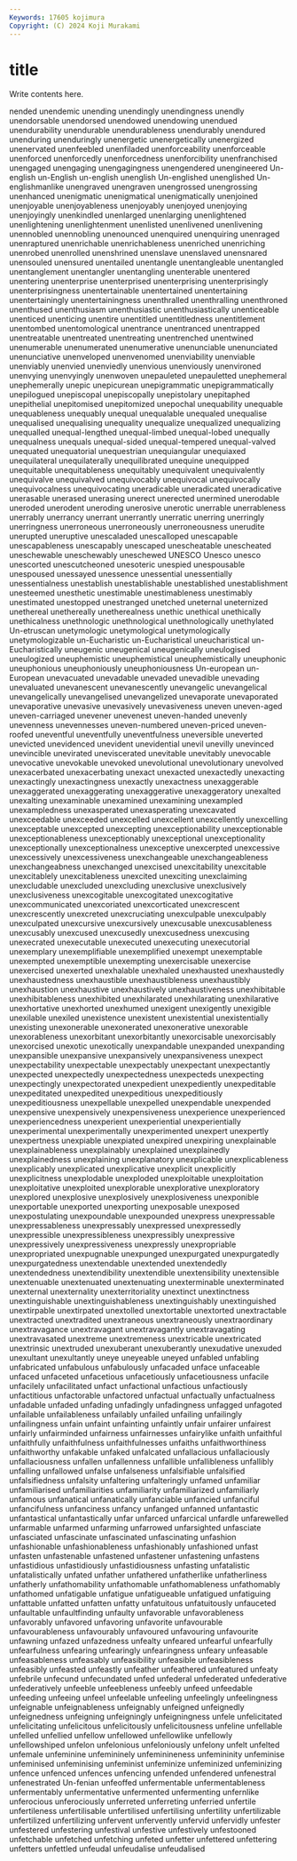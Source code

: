 ```yaml
---
Keywords: 17605 kojimura
Copyright: (C) 2024 Koji Murakami
---
```


# title

Write contents here.



nended unendemic unending unendingly unendingness
unendly unendorsable unendorsed unendowed unendowing unendued unendurability unendurable unendurableness unendurably
unendured unenduring unenduringly unenergetic unenergetically unenergized unenervated unenfeebled unenfiladed unenforceability
unenforceable unenforced unenforcedly unenforcedness unenforcibility unenfranchised unengaged unengaging unengagingness unengendered
unengineered Un-english un-English un-english unenglish Un-englished unenglished Un-englishmanlike unengraved unengraven
unengrossed unengrossing unenhanced unenigmatic unenigmatical unenigmatically unenjoined unenjoyable unenjoyableness unenjoyably
unenjoyed unenjoying unenjoyingly unenkindled unenlarged unenlarging unenlightened unenlightening unenlightenment unenlisted
unenlivened unenlivening unennobled unennobling unenounced unenquired unenquiring unenraged unenraptured unenrichable
unenrichableness unenriched unenriching unenrobed unenrolled unenshrined unenslave unenslaved unensnared unensouled
unensured unentailed unentangle unentangleable unentangled unentanglement unentangler unentangling unenterable unentered
unentering unenterprise unenterprised unenterprising unenterprisingly unenterprisingness unentertainable unentertained unentertaining unentertainingly
unentertainingness unenthralled unenthralling unenthroned unenthused unenthusiasm unenthusiastic unenthusiastically unenticeable unenticed
unenticing unentire unentitled unentitledness unentitlement unentombed unentomological unentrance unentranced unentrapped
unentreatable unentreated unentreating unentrenched unentwined unenumerable unenumerated unenumerative unenunciable unenunciated
unenunciative unenveloped unenvenomed unenviability unenviable unenviably unenvied unenviedly unenvious unenviously
unenvironed unenvying unenvyingly unenwoven unepauleted unepauletted unephemeral unephemerally unepic unepicurean
unepigrammatic unepigrammatically unepilogued unepiscopal unepiscopally unepistolary unepitaphed unepithelial unepitomised unepitomized
unepochal unequability unequable unequableness unequably unequal unequalable unequaled unequalise unequalised
unequalising unequality unequalize unequalized unequalizing unequalled unequal-lengthed unequal-limbed unequal-lobed unequally
unequalness unequals unequal-sided unequal-tempered unequal-valved unequated unequatorial unequestrian unequiangular unequiaxed
unequilateral unequilaterally unequilibrated unequine unequipped unequitable unequitableness unequitably unequivalent unequivalently
unequivalve unequivalved unequivocably unequivocal unequivocally unequivocalness unequivocating uneradicable uneradicated uneradicative
unerasable unerased unerasing unerect unerected unermined unerodable uneroded unerodent uneroding
unerosive unerotic unerrable unerrableness unerrably unerrancy unerrant unerrantly unerratic unerring
unerringly unerringness unerroneous unerroneously unerroneousness unerudite unerupted uneruptive unescaladed unescalloped
unescapable unescapableness unescapably unescaped unescheatable unescheated uneschewable uneschewably uneschewed UNESCO
Unesco unesco unescorted unescutcheoned unesoteric unespied unespousable unespoused unessayed unessence
unessential unessentially unessentialness unestablish unestablishable unestablished unestablishment unesteemed unesthetic unestimable
unestimableness unestimably unestimated unestopped unestranged unetched uneternal uneternized unethereal unethereally
unetherealness unethic unethical unethically unethicalness unethnologic unethnological unethnologically unethylated Un-etruscan
unetymologic unetymological unetymologically unetymologizable un-Eucharistic un-Eucharistical uneucharistical un-Eucharistically uneugenic uneugenical
uneugenically uneulogised uneulogized uneuphemistic uneuphemistical uneuphemistically uneuphonic uneuphonious uneuphoniously uneuphoniousness
Un-european un-European unevacuated unevadable unevaded unevadible unevading unevaluated unevanescent unevanescently
unevangelic unevangelical unevangelically unevangelised unevangelized unevaporate unevaporated unevaporative unevasive unevasively
unevasiveness uneven uneven-aged uneven-carriaged unevener unevenest uneven-handed unevenly unevenness unevennesses
uneven-numbered uneven-priced uneven-roofed uneventful uneventfully uneventfulness uneversible uneverted unevicted unevidenced
unevident unevidential unevil unevilly unevinced unevincible unevirated uneviscerated unevitable unevitably
unevocable unevocative unevokable unevoked unevolutional unevolutionary unevolved unexacerbated unexacerbating unexact
unexacted unexactedly unexacting unexactingly unexactingness unexactly unexactness unexaggerable unexaggerated unexaggerating
unexaggerative unexaggeratory unexalted unexalting unexaminable unexamined unexamining unexampled unexampledness unexasperated
unexasperating unexcavated unexceedable unexceeded unexcelled unexcellent unexcellently unexcelling unexceptable unexcepted
unexcepting unexceptionability unexceptionable unexceptionableness unexceptionably unexceptional unexceptionality unexceptionally unexceptionalness unexceptive
unexcerpted unexcessive unexcessively unexcessiveness unexchangeable unexchangeableness unexchangeabness unexchanged unexcised unexcitability
unexcitable unexcitablely unexcitableness unexcited unexciting unexclaiming unexcludable unexcluded unexcluding unexclusive
unexclusively unexclusiveness unexcogitable unexcogitated unexcogitative unexcommunicated unexcoriated unexcorticated unexcrescent unexcrescently
unexcreted unexcruciating unexculpable unexculpably unexculpated unexcursive unexcursively unexcusable unexcusableness unexcusably
unexcused unexcusedly unexcusedness unexcusing unexecrated unexecutable unexecuted unexecuting unexecutorial unexemplary
unexemplifiable unexemplified unexempt unexemptable unexempted unexemptible unexempting unexercisable unexercise unexercised
unexerted unexhalable unexhaled unexhausted unexhaustedly unexhaustedness unexhaustible unexhaustibleness unexhaustibly unexhaustion
unexhaustive unexhaustively unexhaustiveness unexhibitable unexhibitableness unexhibited unexhilarated unexhilarating unexhilarative unexhortative
unexhorted unexhumed unexigent unexigently unexigible unexilable unexiled unexistence unexistent unexistential
unexistentially unexisting unexonerable unexonerated unexonerative unexorable unexorableness unexorbitant unexorbitantly unexorcisable
unexorcisably unexorcised unexotic unexotically unexpandable unexpanded unexpanding unexpansible unexpansive unexpansively
unexpansiveness unexpect unexpectability unexpectable unexpectably unexpectant unexpectantly unexpected unexpectedly unexpectedness
unexpecteds unexpecting unexpectingly unexpectorated unexpedient unexpediently unexpeditable unexpeditated unexpedited unexpeditious
unexpeditiously unexpeditiousness unexpellable unexpelled unexpendable unexpended unexpensive unexpensively unexpensiveness unexperience
unexperienced unexperiencedness unexperient unexperiential unexperientially unexperimental unexperimentally unexperimented unexpert unexpertly
unexpertness unexpiable unexpiated unexpired unexpiring unexplainable unexplainableness unexplainably unexplained unexplainedly
unexplainedness unexplaining unexplanatory unexplicable unexplicableness unexplicably unexplicated unexplicative unexplicit unexplicitly
unexplicitness unexplodable unexploded unexploitable unexploitation unexploitative unexploited unexplorable unexplorative unexploratory
unexplored unexplosive unexplosively unexplosiveness unexponible unexportable unexported unexporting unexposable unexposed
unexpostulating unexpoundable unexpounded unexpress unexpressable unexpressableness unexpressably unexpressed unexpressedly unexpressible
unexpressibleness unexpressibly unexpressive unexpressively unexpressiveness unexpressly unexpropriable unexpropriated unexpugnable unexpunged
unexpurgated unexpurgatedly unexpurgatedness unextendable unextended unextendedly unextendedness unextendibility unextendible unextensibility
unextensible unextenuable unextenuated unextenuating unexterminable unexterminated unexternal unexternality unexterritoriality unextinct
unextinctness unextinguishable unextinguishableness unextinguishably unextinguished unextirpable unextirpated unextolled unextortable unextorted
unextractable unextracted unextradited unextraneous unextraneously unextraordinary unextravagance unextravagant unextravagantly unextravagating
unextravasated unextreme unextremeness unextricable unextricated unextrinsic unextruded unexuberant unexuberantly unexudative
unexuded unexultant unexultantly uneye uneyeable uneyed unfabled unfabling unfabricated unfabulous
unfabulously unfacaded unface unfaceable unfaced unfaceted unfacetious unfacetiously unfacetiousness unfacile
unfacilely unfacilitated unfact unfactional unfactious unfactiously unfactitious unfactorable unfactored unfactual
unfactually unfactualness unfadable unfaded unfading unfadingly unfadingness unfagged unfagoted unfailable
unfailableness unfailably unfailed unfailing unfailingly unfailingness unfain unfaint unfainting unfaintly
unfair unfairer unfairest unfairly unfairminded unfairness unfairnesses unfairylike unfaith unfaithful
unfaithfully unfaithfulness unfaithfulnesses unfaiths unfaithworthiness unfaithworthy unfakable unfaked unfalcated unfallacious
unfallaciously unfallaciousness unfallen unfallenness unfallible unfallibleness unfallibly unfalling unfallowed unfalse
unfalseness unfalsifiable unfalsified unfalsifiedness unfalsity unfaltering unfalteringly unfamed unfamiliar unfamiliarised
unfamiliarities unfamiliarity unfamiliarized unfamiliarly unfamous unfanatical unfanatically unfanciable unfancied unfanciful
unfancifulness unfanciness unfancy unfanged unfanned unfantastic unfantastical unfantastically unfar unfarced
unfarcical unfardle unfarewelled unfarmable unfarmed unfarming unfarrowed unfarsighted unfasciate unfasciated
unfascinate unfascinated unfascinating unfashion unfashionable unfashionableness unfashionably unfashioned unfast unfasten
unfastenable unfastened unfastener unfastening unfastens unfastidious unfastidiously unfastidiousness unfasting unfatalistic
unfatalistically unfated unfather unfathered unfatherlike unfatherliness unfatherly unfathomability unfathomable unfathomableness
unfathomably unfathomed unfatigable unfatigue unfatigueable unfatigued unfatiguing unfattable unfatted unfatten
unfatty unfatuitous unfatuitously unfauceted unfaultable unfaultfinding unfaulty unfavorable unfavorableness unfavorably
unfavored unfavoring unfavorite unfavourable unfavourableness unfavourably unfavoured unfavouring unfavourite unfawning
unfazed unfazedness unfealty unfeared unfearful unfearfully unfearfulness unfearing unfearingly unfearingness
unfeary unfeasable unfeasableness unfeasably unfeasibility unfeasible unfeasibleness unfeasibly unfeasted unfeastly
unfeather unfeathered unfeatured unfeaty unfebrile unfecund unfecundated unfed unfederal unfederated
unfederative unfederatively unfeeble unfeebleness unfeebly unfeed unfeedable unfeeding unfeeing unfeel
unfeelable unfeeling unfeelingly unfeelingness unfeignable unfeignableness unfeignably unfeigned unfeignedly unfeignedness
unfeigning unfeigningly unfeigningness unfele unfelicitated unfelicitating unfelicitous unfelicitously unfelicitousness unfeline
unfellable unfelled unfellied unfellow unfellowed unfellowlike unfellowly unfellowshiped unfelon unfelonious
unfeloniously unfelony unfelt unfelted unfemale unfeminine unfemininely unfeminineness unfemininity unfeminise
unfeminised unfeminising unfeminist unfeminize unfeminized unfeminizing unfence unfenced unfences unfencing
unfended unfendered unfenestral unfenestrated Un-fenian unfeoffed unfermentable unfermentableness unfermentably unfermentative
unfermented unfermenting unfernlike unferocious unferociously unferreted unferreting unferried unfertile unfertileness
unfertilisable unfertilised unfertilising unfertility unfertilizable unfertilized unfertilizing unfervent unfervently unfervid
unfervidly unfester unfestered unfestering unfestival unfestive unfestively unfestooned unfetchable unfetched
unfetching unfeted unfetter unfettered unfettering unfetters unfettled unfeudal unfeudalise unfeudalised
